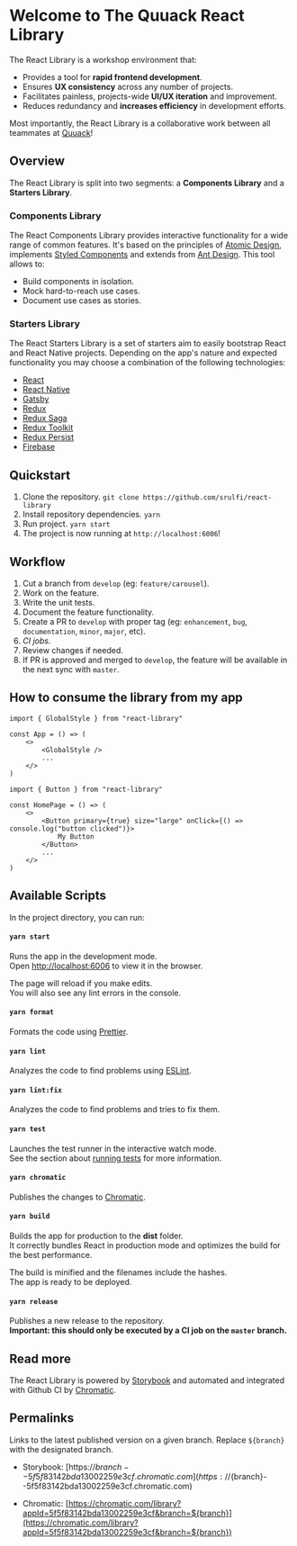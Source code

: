 # Welcome to The Quuack React Library

The React Library is a workshop environment that:

- Provides a tool for **rapid frontend development**.
- Ensures **UX consistency** across any number of projects.
- Facilitates painless, projects-wide **UI/UX iteration** and improvement.
- Reduces redundancy and **increases efficiency** in development efforts.

Most importantly, the React Library is a collaborative work between all teammates at [Quuack](https://www.quuack.com/)!

## Overview

The React Library is split into two segments: a **Components Library** and a **Starters Library**.

### Components Library

The React Components Library provides interactive functionality for a wide range of common features. It's based on the principles of [Atomic Design](http://atomicdesign.bradfrost.com/), implements [Styled Components](https://styled-components.com/) and extends from [Ant Design](https://ant.design/). This tool allows to:

- Build components in isolation.
- Mock hard-to-reach use cases.
- Document use cases as stories.

### Starters Library

The React Starters Library is a set of starters aim to easily bootstrap React and React Native projects. Depending on the app's nature and expected functionality you may choose a combination of the following technologies:

- [React](https://es.reactjs.org/)
- [React Native](https://reactnative.dev/)
- [Gatsby](https://www.gatsbyjs.com/)
- [Redux](https://es.redux.js.org/)
- [Redux Saga](https://redux-saga.js.org/)
- [Redux Toolkit](https://redux-toolkit.js.org/)
- [Redux Persist](https://github.com/rt2zz/redux-persist)
- [Firebase](https://firebase.google.com/)

## Quickstart

1. Clone the repository.
`git clone https://github.com/srulfi/react-library`
2. Install repository dependencies.
`yarn`
3. Run project.
`yarn start`
4. The project is now running at `http://localhost:6006`!

## Workflow

1. Cut a branch from `develop` (eg: `feature/carousel`).
2. Work on the feature.
3. Write the unit tests.
4. Document the feature functionality.
5. Create a PR to `develop` with proper tag (eg: `enhancement`, `bug`, `documentation`, `minor`, `major`, etc).
6. <em>CI jobs.</em>
7. Review changes if needed.
8. If PR is approved and merged to `develop`, the feature will be available in the next sync with `master`.

## How to consume the library from my app
```
import { GlobalStyle } from "react-library"

const App = () => (
	<>
		<GlobalStyle />
		...
	</>
)
```
```
import { Button } from "react-library"

const HomePage = () => (
	<>
		<Button primary={true} size="large" onClick={() => console.log("button clicked")}>
			My Button
		</Button>
		...
	</>
)
```

## Available Scripts

In the project directory, you can run:

#### `yarn start`

Runs the app in the development mode.<br />
Open [http://localhost:6006](http://localhost:6006) to view it in the browser.

The page will reload if you make edits.<br />
You will also see any lint errors in the console.

#### `yarn format`

Formats the code using [Prettier](https://prettier.io/).

#### `yarn lint`

Analyzes the code to find problems using [ESLint](https://eslint.org/).

#### `yarn lint:fix`

Analyzes the code to find problems and tries to fix them.

#### `yarn test`

Launches the test runner in the interactive watch mode.<br />
See the section about [running tests](https://facebook.github.io/create-react-app/docs/running-tests) for more information.

#### `yarn chromatic`

Publishes the changes to [Chromatic](https://www.chromatic.com/).

#### `yarn build`

Builds the app for production to the **dist** folder.<br />
It correctly bundles React in production mode and optimizes the build for the best performance.<br />

The build is minified and the filenames include the hashes.<br />
The app is ready to be deployed.

#### `yarn release`

Publishes a new release to the repository.<br />
**Important: this should only be executed by a CI job on the `master` branch.**

## Read more

The React Library is powered by [Storybook](https://storybook.js.org/) and automated and integrated with Github CI by [Chromatic](https://www.chromatic.com/).

## Permalinks

Links to the latest published version on a given branch. Replace `${branch}` with the designated branch.<br />

- Storybook: [https://${branch}--5f5f83142bda13002259e3cf.chromatic.com](https://${branch}--5f5f83142bda13002259e3cf.chromatic.com)

- Chromatic: [https://chromatic.com/library?appId=5f5f83142bda13002259e3cf&branch=${branch}](https://chromatic.com/library?appId=5f5f83142bda13002259e3cf&branch=${branch})
